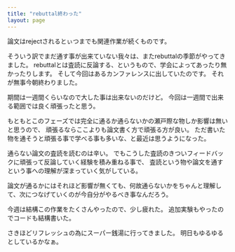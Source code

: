 ```yaml
---
title: "rebuttal終わった"
layout: page	
---
```


論文はrejectされるとぃつまでも関連作業が続くものです。

そういう訳でまだ通す事が出来ていない我々は、またrebuttalの季節がやってきました。
rebuttalとは査読に反論する、というもので、学会によってあったり無かったりします。
そして今回はあるカンファレンスに出していたのです。
それが無事今朝終わりました。

期間は一週間くらいなので大した事は出来ないのだけど。
今回は一週間で出来る範囲では良く頑張ったと思う。

もともとこのフェーズでは完全に通るか通らないかの瀬戸際な物しか影響は無いと思うので、
頑張るならここよりも論文書く方で頑張る方が良い。
ただ書いた物を通そうと頑張る事で学べる事も多いな、と最近は思うようになった。

通らない論文の査読を読むのは辛い。
でもこうした査読のきついフィードバックに頑張って反論していく経験を積み重ねる事で、
査読という物や論文を通すという事への理解が深まっていく気がしている。

論文が通るかにはそれほど影響が無くても、何故通らないかをちゃんと理解して、次につなげていくのが今自分がやるべき事なんだろう。

今週は結構この作業をたくさんやったので、少し疲れた。
追加実験もやったのでコードも結構書いた。

さきほどリフレッシュの為にスーパー銭湯に行ってきました。
明日もゆるゆるとしているかなぁ。


